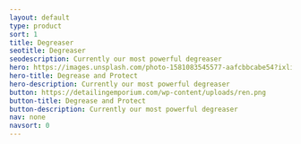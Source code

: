 ```yaml
---
layout: default
type: product
sort: 1
title: Degreaser
seotitle: Degreaser
seodescription: Currently our most powerful degreaser
hero: https://images.unsplash.com/photo-1581083545577-aafcbbcabe54?ixlib=rb-1.2.1&ixid=MnwxMjA3fDB8MHxwaG90by1wYWdlfHx8fGVufDB8fHx8&auto=format&fit=crop&w=2038&q=80
hero-title: Degrease and Protect
hero-description: Currently our most powerful degreaser
button: https://detailingemporium.com/wp-content/uploads/ren.png
button-title: Degrease and Protect
button-description: Currently our most powerful degreaser
nav: none
navsort: 0
---
```

